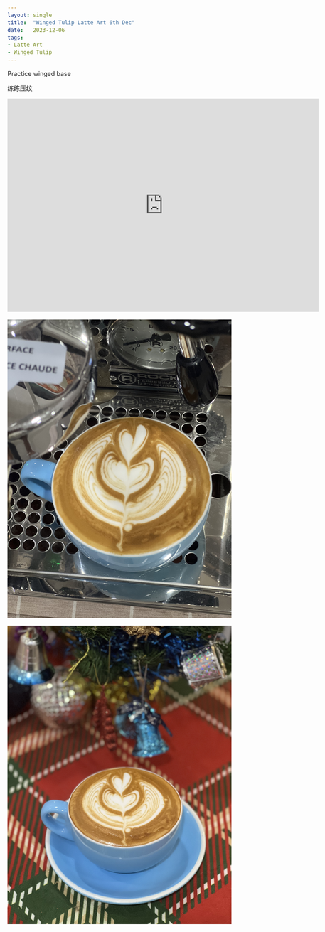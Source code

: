 ```yaml
---
layout: single
title:  "Winged Tulip Latte Art 6th Dec"
date:   2023-12-06
tags:
- Latte Art
- Winged Tulip
---
```



Practice winged base

练练压纹



<div class="embed-container">
  <iframe
      src="https://www.youtube.com/embed/WupYgkxgAV8"
      width="700"
      height="480"
      frameborder="0"
      allowfullscreen="true">
  </iframe>
</div>



![](/assets/img/2023/12/06/IMG_0943.jpg)

![](/assets/img/2023/12/06/IMG_0946.jpg)


